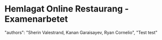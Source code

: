 # Hemlagat Online Restaurang - Examenarbetet

"authors": "Sherin Valestrand, Kanan Garaisayev, Ryan Cornelio",
"Test test"
